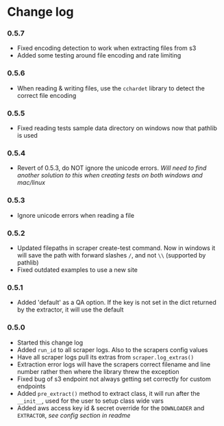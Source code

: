 # Change log

### 0.5.7
- Fixed encoding detection to work when extracting files from s3
- Added some testing around file encoding and rate limiting

### 0.5.6
- When reading & writing files, use the `cchardet` library to detect the correct file encoding

### 0.5.5
- Fixed reading tests sample data directory on windows now that pathlib is used

### 0.5.4
- Revert of 0.5.3, do NOT ignore the unicode errors. _Will need to find another solution to this when creating tests on both windows and mac/linux_

### 0.5.3
- Ignore unicode errors when reading a file

### 0.5.2
- Updated filepaths in scraper create-test command. Now in windows it will save the path with forward slashes `/`, and not `\\` (supported by pathlib)
- Fixed outdated examples to use a new site

### 0.5.1
- Added 'default' as a QA option. If the key is not set in the dict returned by the extractor, it will use the default

### 0.5.0
- Started this change log
- Added `run_id` to all scraper logs. Also to the scrapers config values
- Have all scraper logs pull its extras from `scraper.log_extras()`
- Extraction error logs will have the scrapers correct filename and line number rather then where the library threw the exception
- Fixed bug of s3 endpoint not always getting set correctly for custom endpoints
- Added `pre_extract()` method to extract class, it will run after the `__init__`, used for the user to setup class wide vars
- Added aws access key id & secret override for the `DOWNLOADER` and `EXTRACTOR`, _see config section in readme_
